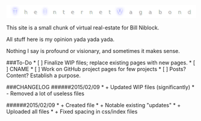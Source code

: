 ![The Internet Vagabond](src/images/TIV_GitHub_Readme.png)

This site is a small chunk of virtual real-estate for Bill Niblock.

All stuff here is my opinion yada yada yada.

Nothing I say is profound or visionary, and sometimes it makes sense.

###To-Do
     * [ ] Finalize WIP files; replace existing pages with new pages.
     * [ ] CNAME
     * [ ] Work on GitHub project pages for few projects
     * [ ] Posts? Content? Establish a purpose.

###CHANGELOG
######2015/02/09
     * + Updated WIP files (significantly)
     * \- Removed a lot of useless files

######2015/02/09
     * + Created file
     * + Notable existing "updates"
          * + Uploaded all files
          * + Fixed spacing in css/index files
